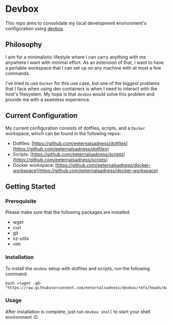 # Devbox

This repo aims to consolidate my local development environment's configuration using [devbox](https://www.jetify.com/docs/devbox/).

## Philosophy

I aim for a minimalistic lifestyle where I can carry anything with me anywhere I want with minimal effort. As an extension of that, I want to have a portable workspace that I can set up on any machine with at most a few commands.

I've tried to use `Docker` for this use case, but one of the biggest problems that I face when using dev containers is when I need to interact with the host's filesystem. My hope is that `devbox` would solve this problem and provide me with a seamless experience.

## Current Configuration

My current configuration consists of dotfiles, scripts, and a `Docker` workspace, which can be found in the following repos:

- Dotfiles: [https://github.com/eeternalsadness/dotfiles](https://github.com/eeternalsadness/dotfiles)
- Scripts: [https://github.com/eeternalsadness/scripts](https://github.com/eeternalsadness/scripts)
- Docker workspace: [https://github.com/eeternalsadness/docker-workspace](https://github.com/eeternalsadness/docker-workspace)

## Getting Started

### Prerequisite

Please make sure that the following packages are installed:

- wget
- curl
- git
- xz-utils
- vim

### Installation

To install the `devbox` setup with dotfiles and scripts, run the following command:

```shell
bash <(wget -qO- "https://raw.githubusercontent.com/eeternalsadness/devbox/refs/heads/main/init.sh")
```

### Usage

After installation is complete, just run `devbox shell` to start your shell environment :D.
